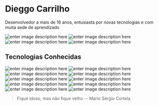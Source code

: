 
# Dieggo Carrilho

Desenvolvedor a mais de 16 anos, entusiasta por novas tecnologias e com muita sede de aprendizado

![enter image description here](https://img.shields.io/badge/-Github-000?style=for-the-badge&logo=Github&logoColor=white&link=https://github.com/dieggop)
![enter image description here](https://img.shields.io/badge/-LinkedIn-blue?style=for-the-badge&logo=Linkedin&logoColor=white&link=https://www.linkedin.com/in/dieggocarrilho/)
![enter image description here](https://img.shields.io/badge/-Twitter-blue?style=for-the-badge&logo=Twitter&logoColor=white&link=https://twitter.com/dieggocarrilho)
![enter image description here](https://img.shields.io/badge/-Medium-black?style=for-the-badge&logo=Medium&logoColor=white&link=https://medium.com/@dieggocarrilho)


##   Tecnologias Conhecidas
![enter image description here](https://img.shields.io/badge/-NodeJS-339933?style=for-the-badge&logo=Node.JS&logoColor=white)
![enter image description here](https://img.shields.io/badge/-Javascript-F7DF1E?style=for-the-badge&logo=JavaScript&logoColor=black)
![enter image description here](https://img.shields.io/badge/-Java-007396?style=for-the-badge&logo=Java&logoColor=white)
![enter image description here](https://img.shields.io/badge/-Php-777BB4?style=for-the-badge&logo=Php&logoColor=white)
![enter image description here](https://img.shields.io/badge/-Laravel-FF2D20?style=for-the-badge&logo=Laravel&logoColor=white)
![enter image description here](https://img.shields.io/badge/-Spring-6DB33F?style=for-the-badge&logo=Spring&logoColor=white)
![enter image description here](https://img.shields.io/badge/-React-61DAFB?style=for-the-badge&logo=React&logoColor=white) 
![enter image description here](https://img.shields.io/badge/-Angular-DD0031?style=for-the-badge&logo=Angular&logoColor=white) 
![enter image description here](https://img.shields.io/badge/-CSharp-239120?style=for-the-badge&logo=C-Sharp&logoColor=white) 
![enter image description here](https://img.shields.io/badge/-.NET-5C2D91?style=for-the-badge&logo=.NET&logoColor=white)








> Fique idoso, mas não fique velho 
> -- Mário Sérgio Cortela
